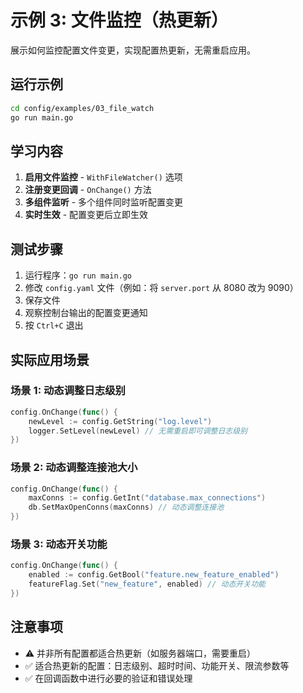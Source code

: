 # 示例 3: 文件监控（热更新）

展示如何监控配置文件变更，实现配置热更新，无需重启应用。

## 运行示例

```bash
cd config/examples/03_file_watch
go run main.go
```

## 学习内容

1. **启用文件监控** - `WithFileWatcher()` 选项
2. **注册变更回调** - `OnChange()` 方法
3. **多组件监听** - 多个组件同时监听配置变更
4. **实时生效** - 配置变更后立即生效

## 测试步骤

1. 运行程序：`go run main.go`
2. 修改 `config.yaml` 文件（例如：将 `server.port` 从 8080 改为 9090）
3. 保存文件
4. 观察控制台输出的配置变更通知
5. 按 `Ctrl+C` 退出

## 实际应用场景

### 场景 1: 动态调整日志级别
```go
config.OnChange(func() {
    newLevel := config.GetString("log.level")
    logger.SetLevel(newLevel) // 无需重启即可调整日志级别
})
```

### 场景 2: 动态调整连接池大小
```go
config.OnChange(func() {
    maxConns := config.GetInt("database.max_connections")
    db.SetMaxOpenConns(maxConns) // 动态调整连接池
})
```

### 场景 3: 动态开关功能
```go
config.OnChange(func() {
    enabled := config.GetBool("feature.new_feature_enabled")
    featureFlag.Set("new_feature", enabled) // 动态开关功能
})
```

## 注意事项

- ⚠️ 并非所有配置都适合热更新（如服务器端口，需要重启）
- ✅ 适合热更新的配置：日志级别、超时时间、功能开关、限流参数等
- ✅ 在回调函数中进行必要的验证和错误处理

